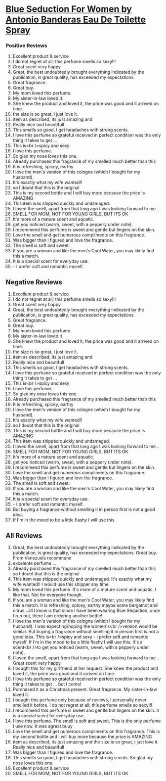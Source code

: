 # [Blue Seduction For Women by Antonio Banderas Eau De Toilette Spray](https://products.checkmycream.com/products/Blue-Seduction-For-Women-by-Antonio-Banderas-Eau-De-Toilette-Spray.html)

### Positive Reviews

<ol>
      <li>Excellent product &amp; service</li>
      <li>I do not regret at all; this perfume smells so sexy!!!</li>
      <li>Great scent very happy</li>
      <li>Great, the best undoubtedly brought everything indicated by the publication, is great quality, has exceeded my expectations.</li>
      <li>Great fragrance.</li>
      <li>Great buy.</li>
      <li>My mom loved this perfume.</li>
      <li>My sister-in-law loved it.</li>
      <li>She knew the product and loved it, the price was good and it arrived on time.</li>
      <li>the size is so great, i just love it.</li>
      <li>item as described, its just amazing and</li>
      <li>Really nice and beautifull</li>
      <li>This smells so good, I get headaches with strong scents.  </li>
      <li>I love this perfume so grateful received in perfect condition was the only thing it takes to get ...</li>
      <li>This is&lt;br /&gt;spicy and sexy</li>
      <li>I love this perfume.  </li>
      <li>So glad my nose loves this one.</li>
      <li>Already purchased this fragrance of my smelled much better than this</li>
      <li>It is refreshing, spicey, earthy</li>
      <li>I love the men&#x27;s version of this cologne (which I bought for my husband).  </li>
      <li>It&#x27;s exactly what my wife wanted!!  </li>
      <li>so I doubt that this is the original</li>
      <li>This is my second bottle and I will buy more because the price is AMAZING</li>
      <li>This item was shipped quickly and undamaged.  </li>
      <li>I loved the smell, apart from that long ago I was looking forward to me ..</li>
      <li>SMELL FOR MOM, NOT FOR YOUNG GIRLS, BUT ITS OK</li>
      <li>It&#x27;s more of a mature scent and aquatic.</li>
      <li>get you noticed (warm, sweet, with a peppery under note).</li>
      <li>I recommend this perfume is sweet and gentle but lingers on the skin.</li>
      <li>Love the smell and get numerous compliments on this fragrance.</li>
      <li>Was bigger than I figured and love the fragrance.</li>
      <li>The smell is soft and sweet.  </li>
      <li>If you are a woman and like the men&#x27;s Cool Water, you may likely find this a match.</li>
      <li>It is a special scent for everyday use.</li>
      <li>- I prefer soft and romantic myself.  </li>
</ol>


<h2>Negative Reviews</h2>
<ol>
<li> Excellent product &amp; service</li>
<li> I do not regret at all; this perfume smells so sexy!!!</li>
<li> Great scent very happy</li>
<li> Great, the best undoubtedly brought everything indicated by the publication, is great quality, has exceeded my expectations.</li>
<li> Great fragrance.</li>
<li> Great buy.</li>
<li> My mom loved this perfume.</li>
<li> My sister-in-law loved it.</li>
<li> She knew the product and loved it, the price was good and it arrived on time.</li>
<li> the size is so great, i just love it.</li>
<li> item as described, its just amazing and</li>
<li> Really nice and beautifull</li>
<li> This smells so good, I get headaches with strong scents.  </li>
<li> I love this perfume so grateful received in perfect condition was the only thing it takes to get ...</li>
<li> This is&lt;br /&gt;spicy and sexy</li>
<li> I love this perfume.  </li>
<li> So glad my nose loves this one.</li>
<li> Already purchased this fragrance of my smelled much better than this</li>
<li> It is refreshing, spicey, earthy</li>
<li> I love the men&#x27;s version of this cologne (which I bought for my husband).  </li>
<li> It&#x27;s exactly what my wife wanted!!  </li>
<li> so I doubt that this is the original</li>
<li> This is my second bottle and I will buy more because the price is AMAZING</li>
<li> This item was shipped quickly and undamaged.  </li>
<li> I loved the smell, apart from that long ago I was looking forward to me ..</li>
<li> SMELL FOR MOM, NOT FOR YOUNG GIRLS, BUT ITS OK</li>
<li> It&#x27;s more of a mature scent and aquatic.</li>
<li> get you noticed (warm, sweet, with a peppery under note).</li>
<li> I recommend this perfume is sweet and gentle but lingers on the skin.</li>
<li> Love the smell and get numerous compliments on this fragrance.</li>
<li> Was bigger than I figured and love the fragrance.</li>
<li> The smell is soft and sweet.  </li>
<li> If you are a woman and like the men&#x27;s Cool Water, you may likely find this a match.</li>
<li> It is a special scent for everyday use.</li>
<li> - I prefer soft and romantic myself.  </li>
<li> But buying a fragrance without smelling it in person first is not a good idea.  </li>
<li> If I&#x27;m in the mood to be a little flashy I will use this.  </li>
</ol>

<h2>All Reviews</h2>

<ol>
    <li> Great, the best undoubtedly brought everything indicated by the publication, is great quality, has exceeded my expectations. Great buy. From Venezuela recommend</li>
    <li> excelente perfume ...</li>
    <li> Already purchased this fragrance of my smelled much better than this so I doubt that this is the original</li>
    <li> This item was shipped quickly and undamaged.  It&#x27;s exactly what my wife wanted!!  I would use this shipper any time.</li>
    <li> My mom loved this perfume. It&#x27;s more of a mature scent and aquatic. I like that. Not for everyone though.</li>
    <li> If you are a woman and like the men&#x27;s Cool Water, you may likely find this a match. It is refreshing, spicey, earthy maybe some bergamot and citrus...all I know is that since I have been wearing Blue Seduction, once I run out, there I am ordering another bottle!</li>
    <li> I love the men&#x27;s version of this cologne (which I bought for my husband).  I was expecting/hoping the women&#x27;s&lt;br /&gt;version would be similar.  But buying a fragrance without smelling it in person first is not a good idea.  This is&lt;br /&gt;spicy and sexy - I prefer soft and romantic myself.  If I&#x27;m in the mood to be a little flashy I will use this.  It&#x27;s a scent&lt;br /&gt;to get you noticed (warm, sweet, with a peppery under note).</li>
    <li> I loved the smell, apart from that long ago I was looking forward to me .. Great scent very happy</li>
    <li> I bought this for my girlfriend at her request. She knew the product and loved it, the price was good and it arrived on time.</li>
    <li> I love this perfume so grateful received in perfect condition was the only thing it takes to get ... but I come!</li>
    <li> Purchased it as a Christmas present. Great fragrance. My sister-in-law loved it.</li>
    <li> I bought this perfume only because of reviews, I personally never smelled it before. I do not regret at all; this perfume smells so sexy!!!</li>
    <li> I recommend this perfume is sweet and gentle but lingers on the skin. It is a special scent for everyday use.</li>
    <li> I love this perfume.  The smell is soft and sweet.  This is the only perfume I use now. It was agreat buuy</li>
    <li> Love the smell and get numerous compliments on this fragrance. This is my second bottle and I will buy more because the price is AMAZING</li>
    <li> item as described, its just amazing and the size is so great, i just love it. Really nice and beautifull</li>
    <li> Was bigger than I figured and love the fragrance.</li>
    <li> This smells so good, I get headaches with strong scents.  So glad my nose loves this one.</li>
    <li> Excellent product &amp; service</li>
    <li> SMELL FOR MOM, NOT FOR YOUNG GIRLS, BUT ITS OK</li>
</ol>




